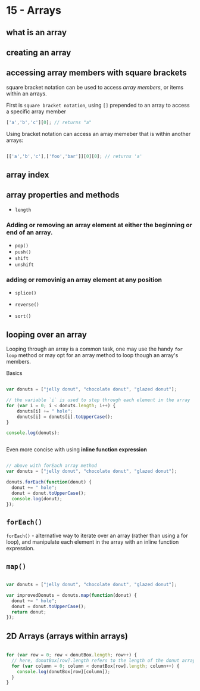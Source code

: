 
# 15 - Arrays

## what is an array

## creating an array

## accessing array members with square brackets

square bracket notation can be used to access _array members_, or items within an arrays.

First is `square bracket notation`, using `[]` prepended to an array to access a specific array member

```js
['a','b','c'][0]; // returns "a"
```


Using bracket notation can access an array memeber that is within another arrays:

```js

[['a','b','c'],['foo','bar']][0][0]; // returns 'a'

```


## array index

## array properties and methods

- `length`

### Adding or removing an array element at either the beginning or end of an array.

- `pop()`
- `push()`
- `shift`
- `unshift`

### adding or removinig an array element at any position

- `splice()`


- `reverse()`
- `sort()`

## looping over an array

Looping through an array is a common task, one may use the handy `for loop` method or may opt for an array method to loop though an array's members.

Basics

```js

var donuts = ["jelly donut", "chocolate donut", "glazed donut"];

// the variable `i` is used to step through each element in the array
for (var i = 0; i < donuts.length; i++) {
    donuts[i] += " hole";
    donuts[i] = donuts[i].toUpperCase();
}

console.log(donuts);



```

Even more concise with using **inline function expression**

```js

// above with forEach array method
var donuts = ["jelly donut", "chocolate donut", "glazed donut"];

donuts.forEach(function(donut) {
  donut += " hole";
  donut = donut.toUpperCase();
  console.log(donut);
});

```



## `forEach()` 

`forEach()` - alternative way to iterate over an array (rather than using a 
for loop), and manipulate each element in the array with an inline function expression.


## `map()`

```js

var donuts = ["jelly donut", "chocolate donut", "glazed donut"];

var improvedDonuts = donuts.map(function(donut) {
  donut += " hole";
  donut = donut.toUpperCase();
  return donut;
});

```


## 2D Arrays (arrays within arrays)


```js

for (var row = 0; row < donutBox.length; row++) {
  // here, donutBox[row].length refers to the length of the donut array currently being looped over
  for (var column = 0; column < donutBox[row].length; column++) {
    console.log(donutBox[row][column]);
  }
}

```

